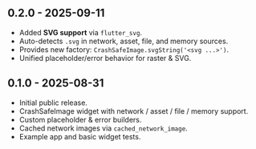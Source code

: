 ## 0.2.0 - 2025-09-11
- Added **SVG support** via `flutter_svg`.
- Auto-detects `.svg` in network, asset, file, and memory sources.
- Provides new factory: `CrashSafeImage.svgString('<svg ...>')`.
- Unified placeholder/error behavior for raster & SVG.

## 0.1.0 - 2025-08-31
- Initial public release.
- CrashSafeImage widget with network / asset / file / memory support.
- Custom placeholder & error builders.
- Cached network images via `cached_network_image`.
- Example app and basic widget tests.
